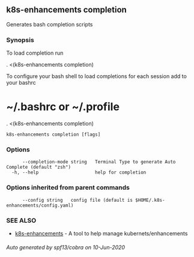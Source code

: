 ## k8s-enhancements completion

Generates bash completion scripts

### Synopsis

To load completion run

. <(k8s-enhancements completion)

To configure your bash shell to load completions for each session add to your bashrc

# ~/.bashrc or ~/.profile
. <(k8s-enhancements completion)

```
k8s-enhancements completion [flags]
```

### Options

```
      --completion-mode string   Terminal Type to generate Auto Complete (default "zsh")
  -h, --help                     help for completion
```

### Options inherited from parent commands

```
      --config string   config file (default is $HOME/.k8s-enhancements/config.yaml)
```

### SEE ALSO

* [k8s-enhancements](k8s-enhancements.md)	 - A tool to help manage kubernets/enhancements

###### Auto generated by spf13/cobra on 10-Jun-2020
